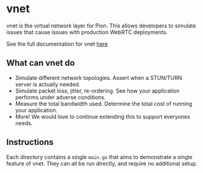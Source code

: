 # vnet
vnet is the virtual network layer for Pion. This allows developers to simulate issues that cause issues
with production WebRTC deployments.

See the full documentation for vnet [here](https://github.com/carrotsong/transport/tree/master/vnet#vnet)

## What can vnet do
* Simulate different network topologies. Assert when a STUN/TURN server is actually needed.
* Simulate packet loss, jitter, re-ordering. See how your application performs under adverse conditions.
* Measure the total bandwidth used. Determine the total cost of running your application.
* More! We would love to continue extending this to support everyones needs.

## Instructions
Each directory contains a single `main.go` that aims to demonstrate a single feature of vnet.
They can all be run directly, and require no additional setup.
